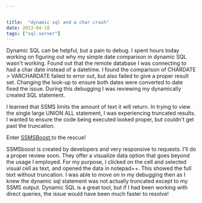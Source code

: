 ```yaml
---


title:  "dynamic sql and a char crash"
date: 2013-04-18
tags: ["sql-server"]
---
```


Dynamic SQL can be helpful, but a pain to debug. I spent hours today working on figuring out why my simple date comparison in dynamic SQL wasn't working. Found out that the remote database I was connecting to had a char date instead of a datetime. I found the comparison of CHARDATE > VARCHARDATE failed to error out, but also failed to give a proper result set. Changing the look-up to ensure both dates were converted to date fixed the issue. During this debugging I was reviewing my dynamically created SQL statement.

I learned that SSMS limits the amount of text it will return. In trying to view the single large UNION ALL statement, I was experiencing truncated results. I wanted to ensure the code being executed looked proper, but couldn't get past the truncation.

Enter [SSMSBoost ](www.ssmsboost.com)to the rescue!

SSMSboost is created by developers and very responsive to requests. I'll do a proper review soon. They offer a visualize data option that goes beyond the usage I employed. For my purpose, I clicked on the cell and selected visual cell as text, and opened the data in notepad++. This showed the full text without truncation. I was able to move on in my debugging then as I knew the dynamic sql statement was not actually truncated except to my SSMS output. Dynamic SQL is a great tool, but if I had been working with direct queries, the issue would have been much faster to resolve!
